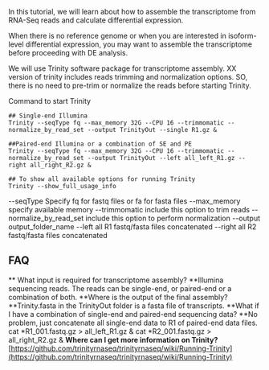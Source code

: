 In this tutorial, we will learn about how to assemble the transcriptome from RNA-Seq reads and calculate differential expression. When there is no reference genome or when you are interested in isoform-level differential expression, you may want to assemble the transcriptome before proceeding with DE analysis. We will use Trinity software package for transcriptome assembly. XX version of trinity includes reads trimming and normalization options. SO, there is no need to pre-trim or normalize the reads before starting Trinity.

Command to start Trinity


```
## Single-end Illumina
Trinity --seqType fq --max_memory 32G --CPU 16 --trimmomatic --normalize_by_read_set --output TrinityOut --single R1.gz &

##Paired-end Illumina or a combination of SE and PE
Trinity --seqType fq --max_memory 32G --CPU 16 --trimmomatic --normalize_by_read_set --output TrinityOut --left all_left_R1.gz --right all_right_R2.gz &

## To show all available options for running Trinity
Trinity --show_full_usage_info
```



--seqType Specify fq for fastq files or fa for fasta files--max_memory specify available memory--trimmomatic include this option to trim reads--normalize_by_read_set include this option to perform normalization--output output_folder_name--left all R1 fastq/fasta files concatenated--right all R2 fastq/fasta files concatenated	
## FAQ
**What input is required for transcriptome assembly?**Illumina sequencing reads. The reads can be single-end, or paired-end or a combination of both.
**Where is the output of the final assembly?**Trinity.fasta in the TrinityOut folder is a fasta file of transcripts.
**What if I have a combination of single-end and paired-end sequencing data?**No problem, just concatenate all single-end data to R1 of paired-end data files.cat *R1_001.fastq.gz > all_left_R1.gz &cat *R2_001.fastq.gz > all_right_R2.gz &**Where can I get more information on Trinity?**
[https://github.com/trinityrnaseq/trinityrnaseq/wiki/Running-Trinity](https://github.com/trinityrnaseq/trinityrnaseq/wiki/Running-Trinity)
